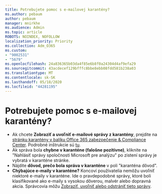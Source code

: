 ```yaml
---
title: Potrebujete pomoc s e-mailovej karantény?
ms.author: pebaum
author: pebaum
manager: mnirkhe
ms.audience: Admin
ms.topic: article
ROBOTS: NOINDEX, NOFOLLOW
localization_priority: Priority
ms.collection: Adm_O365
ms.custom:
- "9002531"
- "5679"
ms.openlocfilehash: 24a836365b03da4f85e6b8f0a24304d4af9efa29
ms.sourcegitcommit: 43acdecef129bfffc8bbe8ebb08fdd581b238a03
ms.translationtype: MT
ms.contentlocale: sk-SK
ms.lasthandoff: 05/18/2020
ms.locfileid: "44281195"
---
```

# <a name="need-help-with-email-quarantine"></a>Potrebujete pomoc s e-mailovej karantény?

- Ak chcete **Zobraziť a uvoľniť e-mailové správy z karantény**, prejdite na [stránku karantény v balíku Office 365 zabezpečenie & Compliance Center](https://protection.office.com/quarantine). Podrobné inštrukcie sú [tu](https://docs.microsoft.com/microsoft-365/security/office-365-security/find-and-release-quarantined-messages-as-a-user?view=o365-worldwide#view-your-quarantined-messages).
- Ak správa bola **chybne v karanténe (falošne pozitívne)**, kliknite na "Nahlásiť správy spoločnosti Microsoft pre analýzu" po zistení správy je vybratá v karanténe stránke. 
- Nájdite **dôvod, prečo bola správa v karanténe** v poli "karanténa dôvod".
- **Chýbajúce e-maily v karanténe?** Koncoví používatelia nemôžu uvoľniť niektoré e-maily v karanténe. Ide o pravdepodobné správy, ktoré boli klasifikované ako e-maily s vysokou dôverou, malvér alebo dopravná akcia. Správcovia môžu [Zobraziť, uvoľniť alebo odstrániť tieto správy](https://docs.microsoft.com/microsoft-365/security/office-365-security/manage-quarantined-messages-and-files?view=o365-worldwide). 
